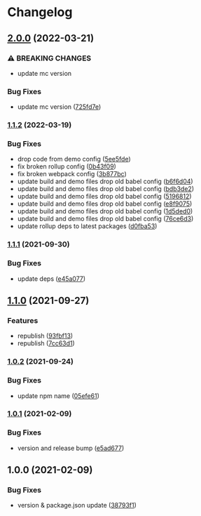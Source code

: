 # Changelog

## [2.0.0](https://github.com/donkeyclip/motorcortex-counter/compare/v1.1.2...v2.0.0) (2022-03-21)


### ⚠ BREAKING CHANGES

* update mc version

### Bug Fixes

* update mc version ([725fd7e](https://github.com/donkeyclip/motorcortex-counter/commit/725fd7ef2db7c03a8a7f1bd48efd7e8e9e0bd739))

### [1.1.2](https://github.com/donkeyclip/motorcortex-counter/compare/v1.1.1...v1.1.2) (2022-03-19)


### Bug Fixes

* drop code from demo config ([5ee5fde](https://github.com/donkeyclip/motorcortex-counter/commit/5ee5fde7d541a6ba63405dd928b4fd426d36e863))
* fix broken rollup config ([0b43f09](https://github.com/donkeyclip/motorcortex-counter/commit/0b43f099f98f1d28348f0dcfc122e8c1ee1f0680))
* fix broken webpack config ([3b877bc](https://github.com/donkeyclip/motorcortex-counter/commit/3b877bc0633c96686f20b9046c126640e20f259b))
* update build and demo files drop old babel config ([b6f6d04](https://github.com/donkeyclip/motorcortex-counter/commit/b6f6d0434713d18055b5719fea9848132e6b3507))
* update build and demo files drop old babel config ([bdb3de2](https://github.com/donkeyclip/motorcortex-counter/commit/bdb3de2c5f660c7e85eae455c8195ae9246953c6))
* update build and demo files drop old babel config ([5196812](https://github.com/donkeyclip/motorcortex-counter/commit/51968123e8d389827f4fc64da4166d7ee8690c9b))
* update build and demo files drop old babel config ([e8f9075](https://github.com/donkeyclip/motorcortex-counter/commit/e8f9075bfba5f4817ee02ce98c09ffbec877bc76))
* update build and demo files drop old babel config ([1d5ded0](https://github.com/donkeyclip/motorcortex-counter/commit/1d5ded0772becf323c796993403d419f7d224c3d))
* update build and demo files drop old babel config ([76ce6d3](https://github.com/donkeyclip/motorcortex-counter/commit/76ce6d3dfeee369668548b13bb970a5bac10e752))
* update rollup deps to latest packages ([d0fba53](https://github.com/donkeyclip/motorcortex-counter/commit/d0fba53d759155fd75f4d088319f65a2fa562906))

### [1.1.1](https://www.github.com/donkeyclip/motorcortex-counter/compare/v1.1.0...v1.1.1) (2021-09-30)


### Bug Fixes

* update deps ([e45a077](https://www.github.com/donkeyclip/motorcortex-counter/commit/e45a0770796438b5389d97efcd77e67841528f8a))

## [1.1.0](https://www.github.com/donkeyclip/motorcortex-counter/compare/v1.0.2...v1.1.0) (2021-09-27)


### Features

* republish ([93fbf13](https://www.github.com/donkeyclip/motorcortex-counter/commit/93fbf132700886d24f33df6340ca1b0280e68e11))
* republish ([7cc63d1](https://www.github.com/donkeyclip/motorcortex-counter/commit/7cc63d14f835a77613eadc4fc24ded4e9bb872e2))

### [1.0.2](https://www.github.com/donkeyclip/motorcortex-counter/compare/v1.0.1...v1.0.2) (2021-09-24)


### Bug Fixes

* update npm name ([05efe61](https://www.github.com/donkeyclip/motorcortex-counter/commit/05efe61ebac633960ad4a067762daf09624d6df0))

### [1.0.1](https://www.github.com/kissmybutton/motorcortex-counter/compare/v1.0.0...v1.0.1) (2021-02-09)


### Bug Fixes

* version and release bump ([e5ad677](https://www.github.com/kissmybutton/motorcortex-counter/commit/e5ad677b6e3e7f2ddc083f0d947b7cdd2413a514))

## 1.0.0 (2021-02-09)


### Bug Fixes

* version & package.json update ([38793f1](https://www.github.com/kissmybutton/motorcortex-counter/commit/38793f1940ca6b107903ed7aeeaaecaed5729919))
